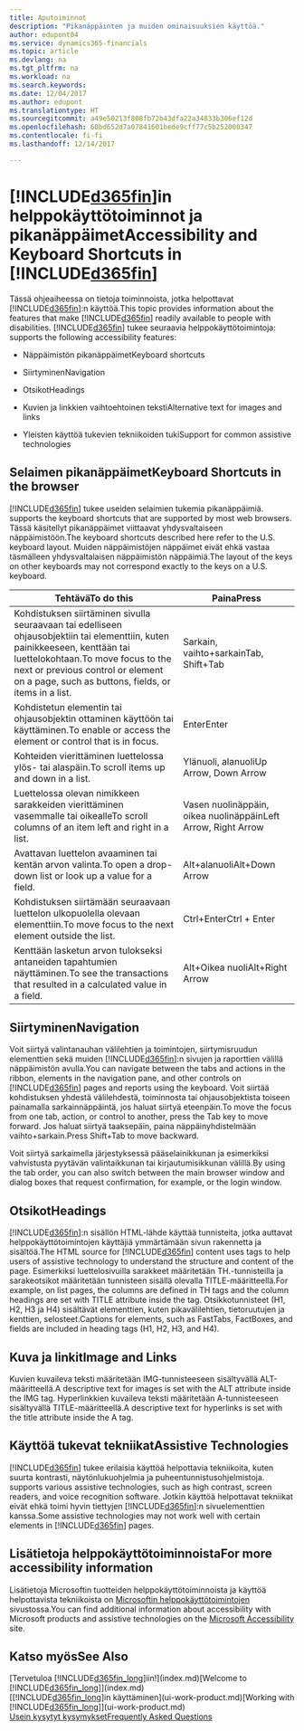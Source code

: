 ```yaml
---
title: Aputoiminnot
description: "Pikanäppäinten ja muiden ominaisuuksien käyttöä."
author: edupont04
ms.service: dynamics365-financials
ms.topic: article
ms.devlang: na
ms.tgt_pltfrm: na
ms.workload: na
ms.search.keywords: 
ms.date: 12/04/2017
ms.author: edupont
ms.translationtype: HT
ms.sourcegitcommit: a49e50213f808fb72b43dfa22a34833b306ef12d
ms.openlocfilehash: 60bd652d7a07841601bede9cff77c5b252000347
ms.contentlocale: fi-fi
ms.lasthandoff: 12/14/2017

---
```

# <a name="accessibility-and-keyboard-shortcuts-in-included365finincludesd365finmdmd"></a><span data-ttu-id="2f881-103">[!INCLUDE[d365fin](includes/d365fin_md.md)]in helppokäyttötoiminnot ja pikanäppäimet</span><span class="sxs-lookup"><span data-stu-id="2f881-103">Accessibility and Keyboard Shortcuts in [!INCLUDE[d365fin](includes/d365fin_md.md)]</span></span>
<span data-ttu-id="2f881-104">Tässä ohjeaiheessa on tietoja toiminnoista, jotka helpottavat [!INCLUDE[d365fin](includes/d365fin_md.md)]:n käyttöä.</span><span class="sxs-lookup"><span data-stu-id="2f881-104">This topic provides information about the features that make [!INCLUDE[d365fin](includes/d365fin_md.md)] readily available to people with disabilities.</span></span> [!INCLUDE[d365fin](includes/d365fin_md.md)]<span data-ttu-id="2f881-105"> tukee seuraavia helppokäyttötoimintoja:</span><span class="sxs-lookup"><span data-stu-id="2f881-105"> supports the following accessibility features:</span></span>  

-   <span data-ttu-id="2f881-106">Näppäimistön pikanäppäimet</span><span class="sxs-lookup"><span data-stu-id="2f881-106">Keyboard shortcuts</span></span>  

-   <span data-ttu-id="2f881-107">Siirtyminen</span><span class="sxs-lookup"><span data-stu-id="2f881-107">Navigation</span></span>  

-   <span data-ttu-id="2f881-108">Otsikot</span><span class="sxs-lookup"><span data-stu-id="2f881-108">Headings</span></span>  

-   <span data-ttu-id="2f881-109">Kuvien ja linkkien vaihtoehtoinen teksti</span><span class="sxs-lookup"><span data-stu-id="2f881-109">Alternative text for images and links</span></span>  

-   <span data-ttu-id="2f881-110">Yleisten käyttöä tukevien tekniikoiden tuki</span><span class="sxs-lookup"><span data-stu-id="2f881-110">Support for common assistive technologies</span></span>  

##  <a name="Keyboard"></a> <span data-ttu-id="2f881-111">Selaimen pikanäppäimet</span><span class="sxs-lookup"><span data-stu-id="2f881-111">Keyboard Shortcuts in the browser</span></span>
 [!INCLUDE[d365fin](includes/d365fin_md.md)]<span data-ttu-id="2f881-112"> tukee useiden selaimien tukemia pikanäppäimiä.</span><span class="sxs-lookup"><span data-stu-id="2f881-112"> supports the keyboard shortcuts that are supported by most web browsers.</span></span> <span data-ttu-id="2f881-113">Tässä käsitellyt pikanäppäimet viittaavat yhdysvaltaiseen näppäimistöön.</span><span class="sxs-lookup"><span data-stu-id="2f881-113">The keyboard shortcuts described here refer to the U.S. keyboard layout.</span></span> <span data-ttu-id="2f881-114">Muiden näppäimistöjen näppäimet eivät ehkä vastaa täsmälleen yhdysvaltalaisen näppäimistön näppäimiä.</span><span class="sxs-lookup"><span data-stu-id="2f881-114">The layout of the keys on other keyboards may not correspond exactly to the keys on a U.S. keyboard.</span></span>  

|<span data-ttu-id="2f881-115">Tehtävä</span><span class="sxs-lookup"><span data-stu-id="2f881-115">To do this</span></span>|<span data-ttu-id="2f881-116">Paina</span><span class="sxs-lookup"><span data-stu-id="2f881-116">Press</span></span>|  
|----------------|-----------|  
|<span data-ttu-id="2f881-117">Kohdistuksen siirtäminen sivulla seuraavaan tai edelliseen ohjausobjektiin tai elementtiin, kuten painikkeeseen, kenttään tai luettelokohtaan.</span><span class="sxs-lookup"><span data-stu-id="2f881-117">To move focus to the next or previous control or element on a page, such as buttons, fields, or items in a list.</span></span>|<span data-ttu-id="2f881-118">Sarkain, vaihto+sarkain</span><span class="sxs-lookup"><span data-stu-id="2f881-118">Tab, Shift+Tab</span></span>|  
|<span data-ttu-id="2f881-119">Kohdistetun elementin tai ohjausobjektin ottaminen käyttöön tai käyttäminen.</span><span class="sxs-lookup"><span data-stu-id="2f881-119">To enable or access the element or control that is in focus.</span></span>|<span data-ttu-id="2f881-120">Enter</span><span class="sxs-lookup"><span data-stu-id="2f881-120">Enter</span></span>|  
|<span data-ttu-id="2f881-121">Kohteiden vierittäminen luettelossa ylös- tai alaspäin.</span><span class="sxs-lookup"><span data-stu-id="2f881-121">To scroll items up and down in a list.</span></span>|<span data-ttu-id="2f881-122">Ylänuoli, alanuoli</span><span class="sxs-lookup"><span data-stu-id="2f881-122">Up Arrow, Down Arrow</span></span>|  
|<span data-ttu-id="2f881-123">Luettelossa olevan nimikkeen sarakkeiden vierittäminen vasemmalle tai oikealle</span><span class="sxs-lookup"><span data-stu-id="2f881-123">To scroll columns of an item left and right in a list.</span></span>|<span data-ttu-id="2f881-124">Vasen nuolinäppäin, oikea nuolinäppäin</span><span class="sxs-lookup"><span data-stu-id="2f881-124">Left Arrow, Right Arrow</span></span>|  
|<span data-ttu-id="2f881-125">Avattavan luettelon avaaminen tai kentän arvon valinta.</span><span class="sxs-lookup"><span data-stu-id="2f881-125">To open a drop-down list or look up a value for a field.</span></span>|<span data-ttu-id="2f881-126">Alt+alanuoli</span><span class="sxs-lookup"><span data-stu-id="2f881-126">Alt+Down Arrow</span></span>|  
|<span data-ttu-id="2f881-127">Kohdistuksen siirtämään seuraavaan luettelon ulkopuolella olevaan elementtiin.</span><span class="sxs-lookup"><span data-stu-id="2f881-127">To move focus to the next element outside the list.</span></span>|<span data-ttu-id="2f881-128">Ctrl+Enter</span><span class="sxs-lookup"><span data-stu-id="2f881-128">Ctrl + Enter</span></span>|  
|<span data-ttu-id="2f881-129">Kenttään lasketun arvon tulokseksi antaneiden tapahtumien näyttäminen.</span><span class="sxs-lookup"><span data-stu-id="2f881-129">To see the transactions that resulted in a calculated value in a field.</span></span>|<span data-ttu-id="2f881-130">Alt+Oikea nuoli</span><span class="sxs-lookup"><span data-stu-id="2f881-130">Alt+Right Arrow</span></span>|  

##  <a name="Navigation"></a> <span data-ttu-id="2f881-131">Siirtyminen</span><span class="sxs-lookup"><span data-stu-id="2f881-131">Navigation</span></span>  
 <span data-ttu-id="2f881-132">Voit siirtyä valintanauhan välilehtien ja toimintojen, siirtymisruudun elementtien sekä muiden [!INCLUDE[d365fin](includes/d365fin_md.md)]:n sivujen ja raporttien välillä näppäimistön avulla.</span><span class="sxs-lookup"><span data-stu-id="2f881-132">You can navigate between the tabs and actions in the ribbon, elements in the navigation pane, and other controls on [!INCLUDE[d365fin](includes/d365fin_md.md)] pages and reports using the keyboard.</span></span> <span data-ttu-id="2f881-133">Voit siirtää kohdistuksen yhdestä välilehdestä, toiminnosta tai ohjausobjektista toiseen painamalla sarkainnäppäintä, jos haluat siirtyä eteenpäin.</span><span class="sxs-lookup"><span data-stu-id="2f881-133">To move the focus from one tab, action, or control to another, press the Tab key to move forward.</span></span> <span data-ttu-id="2f881-134">Jos haluat siirtyä taaksepäin, paina näppäinyhdistelmään vaihto+sarkain.</span><span class="sxs-lookup"><span data-stu-id="2f881-134">Press Shift+Tab to move backward.</span></span>  

 <span data-ttu-id="2f881-135">Voit siirtyä sarkaimella järjestyksessä pääselainikkunan ja esimerkiksi vahvistusta pyytävän valintaikkunan tai kirjautumisikkunan välillä.</span><span class="sxs-lookup"><span data-stu-id="2f881-135">By using the tab order, you can also switch between the main browser window and dialog boxes that request confirmation, for example, or the login window.</span></span>  

##  <a name="Headings"></a> <span data-ttu-id="2f881-136">Otsikot</span><span class="sxs-lookup"><span data-stu-id="2f881-136">Headings</span></span>  
 <span data-ttu-id="2f881-137">[!INCLUDE[d365fin](includes/d365fin_md.md)]:n sisällön HTML-lähde käyttää tunnisteita, jotka auttavat helppokäyttötoimintojen käyttäjiä ymmärtämään sivun rakennetta ja sisältöä.</span><span class="sxs-lookup"><span data-stu-id="2f881-137">The HTML source for [!INCLUDE[d365fin](includes/d365fin_md.md)] content uses tags to help users of assistive technology to understand the structure and content of the page.</span></span> <span data-ttu-id="2f881-138">Esimerkiksi luettelosivuilla sarakkeet määritetään TH.-tunnisteilla ja sarakeotsikot määritetään tunnisteen sisällä olevalla TITLE-määritteellä.</span><span class="sxs-lookup"><span data-stu-id="2f881-138">For example, on list pages, the columns are defined in TH tags and the column headings are set with TITLE attribute inside the tag.</span></span> <span data-ttu-id="2f881-139">Otsikkotunnisteet (H1, H2, H3 ja H4) sisältävät elementtien, kuten pikavälilehtien, tietoruutujen ja kenttien, selosteet.</span><span class="sxs-lookup"><span data-stu-id="2f881-139">Captions for elements, such as FastTabs, FactBoxes, and fields are included in heading tags (H1, H2, H3, and H4).</span></span>  

##  <a name="Images"></a> <span data-ttu-id="2f881-140">Kuva ja linkit</span><span class="sxs-lookup"><span data-stu-id="2f881-140">Image and Links</span></span>  
 <span data-ttu-id="2f881-141">Kuvien kuvaileva teksti määritetään IMG-tunnisteeseen sisältyvällä ALT-määritteellä.</span><span class="sxs-lookup"><span data-stu-id="2f881-141">A descriptive text for images is set with the ALT attribute inside the IMG tag.</span></span> <span data-ttu-id="2f881-142">Hyperlinkkien kuvaileva teksti määritetään A-tunnisteeseen sisältyvällä TITLE-määritteellä.</span><span class="sxs-lookup"><span data-stu-id="2f881-142">A descriptive text for hyperlinks is set with the title attribute inside the A tag.</span></span>  

##  <a name="AssistiveTech"></a> <span data-ttu-id="2f881-143">Käyttöä tukevat tekniikat</span><span class="sxs-lookup"><span data-stu-id="2f881-143">Assistive Technologies</span></span>  
[!INCLUDE[d365fin](includes/d365fin_md.md)]<span data-ttu-id="2f881-144"> tukee erilaisia käyttöä helpottavia tekniikoita, kuten suurta kontrasti, näytönlukuohjelmia ja puheentunnistusohjelmistoja.</span><span class="sxs-lookup"><span data-stu-id="2f881-144"> supports various assistive technologies, such as high contrast, screen readers, and voice recognition software.</span></span> <span data-ttu-id="2f881-145">Jotkin käyttöä helpottavat tekniikat eivät ehkä toimi hyvin tiettyjen [!INCLUDE[d365fin](includes/d365fin_md.md)]:n sivuelementtien kanssa.</span><span class="sxs-lookup"><span data-stu-id="2f881-145">Some assistive technologies may not work well with certain elements in [!INCLUDE[d365fin](includes/d365fin_md.md)] pages.</span></span>  

## <a name="for-more-accessibility-information"></a><span data-ttu-id="2f881-146">Lisätietoja helppokäyttötoiminnoista</span><span class="sxs-lookup"><span data-stu-id="2f881-146">For more accessibility information</span></span>  
<span data-ttu-id="2f881-147">Lisätietoja Microsoftin tuotteiden helppokäyttötoiminnoista ja käyttöä helpottavista tekniikoista on [Microsoftin helppokäyttötoimintojen](http://go.microsoft.com/fwlink/?LinkId=262160) sivustossa.</span><span class="sxs-lookup"><span data-stu-id="2f881-147">You can find additional information about accessibility with Microsoft products and assistive technologies on the [Microsoft Accessibility](http://go.microsoft.com/fwlink/?LinkId=262160) site.</span></span>

## <a name="see-also"></a><span data-ttu-id="2f881-148">Katso myös</span><span class="sxs-lookup"><span data-stu-id="2f881-148">See Also</span></span>
<span data-ttu-id="2f881-149">[Tervetuloa [!INCLUDE[d365fin_long](includes/d365fin_long_md.md)]iin!](index.md)</span><span class="sxs-lookup"><span data-stu-id="2f881-149">[Welcome to [!INCLUDE[d365fin_long](includes/d365fin_long_md.md)]](index.md)</span></span>  
<span data-ttu-id="2f881-150">[[!INCLUDE[d365fin_long](includes/d365fin_long_md.md)]in käyttäminen](ui-work-product.md)</span><span class="sxs-lookup"><span data-stu-id="2f881-150">[Working with [!INCLUDE[d365fin_long](includes/d365fin_long_md.md)]](ui-work-product.md)</span></span>  
[<span data-ttu-id="2f881-151">Usein kysytyt kysymykset</span><span class="sxs-lookup"><span data-stu-id="2f881-151">Frequently Asked Questions</span></span>](across-faq.md)  

